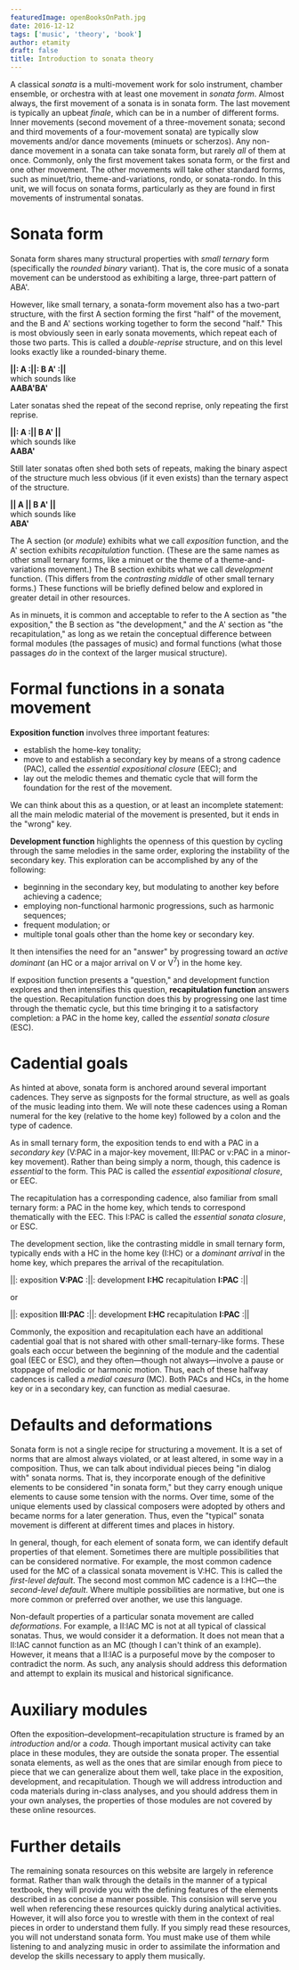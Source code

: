 ```yaml
---
featuredImage: openBooksOnPath.jpg
date: 2016-12-12
tags: ['music', 'theory', 'book']
author: etamity
draft: false
title: Introduction to sonata theory
---
```


A classical *sonata* is a multi-movement work for solo instrument, chamber ensemble, or orchestra with at least one movement in *sonata form*. Almost always, the first movement of a sonata is in sonata form. The last movement is typically an upbeat *finale*, which can be in a number of different forms. Inner movements (second movement of a three-movement sonata; second and third movements of a four-movement sonata) are typically slow movements and/or dance movements (minuets or scherzos). Any non-dance movement in a sonata can take sonata form, but rarely *all* of them at once. Commonly, only the first movement takes sonata form, or the first and one other movement. The other movements will take other standard forms, such as minuet/trio, theme-and-variations, rondo, or sonata-rondo. In this unit, we will focus on sonata forms, particularly as they are found in first movements of instrumental sonatas.


# Sonata form #

Sonata form shares many structural properties with *small ternary* form (specifically the *rounded binary* variant). That is, the core music of a sonata movement can be understood as exhibiting a large, three-part pattern of ABA'.

However, like small ternary, a sonata-form movement also has a two-part structure, with the first A section forming the first "half" of the movement, and the B and A' sections working together to form the second "half." This is most obviously seen in early sonata movements, which repeat each of those two parts. This is called a *double-reprise* structure, and on this level looks exactly like a rounded-binary theme.

**||: A :||: B A' :||**  
which sounds like  
**AABA'BA'**

Later sonatas shed the repeat of the second reprise, only repeating the first reprise.

**||: A :|| B A' ||**  
which sounds like  
**AABA'**

Still later sonatas often shed both sets of repeats, making the binary aspect of the structure much less obvious (if it even exists) than the ternary aspect of the structure.

**|| A || B A' ||**  
which sounds like  
**ABA'**

The A section (or *module*) exhibits what we call *exposition* function, and the A' section exhibits *recapitulation* function. (These are the same names as other small ternary forms, like a minuet or the theme of a theme-and-variations movement.) The B section exhibits what we call *development* function. (This differs from the *contrasting middle* of other small ternary forms.) These functions will be briefly defined below and explored in greater detail in other resources.

As in minuets, it is common and acceptable to refer to the A section as "the exposition," the B section as "the development," and the A' section as "the recapitulation," as long as we retain the conceptual difference between formal modules (the passages of music) and formal functions (what those passages *do* in the context of the larger musical structure).

# Formal functions in a sonata movement #

**Exposition function** involves three important features:

- establish the home-key tonality;  
- move to and establish a secondary key by means of a strong cadence (PAC), called the *essential expositional closure* (EEC); and  
- lay out the melodic themes and thematic cycle that will form the foundation for the rest of the movement.

We can think about this as a question, or at least an incomplete statement: all the main melodic material of the movement is presented, but it ends in the "wrong" key.

**Development function** highlights the openness of this question by cycling through the same melodies in the same order, exploring the instability of the secondary key. This exploration can be accomplished by any of the following:

- beginning in the secondary key, but modulating to another key before achieving a cadence;  
- employing non-functional harmonic progressions, such as harmonic sequences;  
- frequent modulation; or  
- multiple tonal goals other than the home key or secondary key.

It then intensifies the need for an "answer" by progressing toward an *active dominant* (an HC or a major arrival on V or V<sup>7</sup>) in the home key. 

If exposition function presents a "question," and development function explores and then intensifies this question, **recapitulation function** answers the question. Recapitulation function does this by progressing one last time through the thematic cycle, but this time bringing it to a satisfactory completion: a PAC in the home key, called the *essential sonata closure* (ESC).

# Cadential goals #

As hinted at above, sonata form is anchored around several important cadences. They serve as signposts for the formal structure, as well as goals of the music leading into them. We will note these cadences using a Roman numeral for the key (relative to the home key) followed by a colon and the type of cadence. 

As in small ternary form, the exposition tends to end with a PAC in a *secondary key* (V:PAC in a major-key movement, III:PAC or v:PAC in a minor-key movement). Rather than being simply a norm, though, this cadence is *essential* to the form. This PAC is called the *essential expositional closure*, or EEC.

The recapitulation has a corresponding cadence, also familiar from small ternary form: a PAC in the home key, which tends to correspond thematically with the EEC. This I:PAC is called the *essential sonata closure*, or ESC.

The development section, like the contrasting middle in small ternary form, typically ends with a HC in the home key (I:HC) or a *dominant arrival* in the home key, which prepares the arrival of the recapitulation.

||: exposition **V:PAC** :||: development **I:HC** recapitulation **I:PAC** :||

or

||: exposition **III:PAC** :||: development **I:HC** recapitulation **I:PAC** :||

Commonly, the exposition and recapitulation each have an additional cadential goal that is not shared with other small-ternary-like forms. These goals each occur between the beginning of the module and the cadential goal (EEC or ESC), and they often—though not always—involve a pause or stoppage of melodic or harmonic motion. Thus, each of these halfway cadences is called a *medial caesura* (MC). Both PACs and HCs, in the home key or in a secondary key, can function as medial caesurae.

# Defaults and deformations #

Sonata form is not a single recipe for structuring a movement. It is a set of norms that are almost always violated, or at least altered, in some way in a composition. Thus, we can talk about individual pieces being "in dialog with" sonata norms. That is, they incorporate enough of the definitive elements to be considered "in sonata form," but they carry enough unique elements to cause some tension with the norms. Over time, some of the unique elements used by classical composers were adopted by others and became norms for a later generation. Thus, even the "typical" sonata movement is different at different times and places in history.

In general, though, for each element of sonata form, we can identify default properties of that element. Sometimes there are multiple possibilities that can be considered normative. For example, the most common cadence used for the MC of a classical sonata movement is V:HC. This is called the *first-level default*. The second most common MC cadence is a I:HC—the *second-level default*. Where multiple possibilities are normative, but one is more common or preferred over another, we use this language.

Non-default properties of a particular sonata movement are called *deformations*. For example, a II:IAC MC is not at all typical of classical sonatas. Thus, we would consider it a deformation. It does not mean that a II:IAC cannot function as an MC (though I can't think of an example). However, it means that a II:IAC is a purposeful move by the composer to contradict the norm. As such, any analysis should address this deformation and attempt to explain its musical and historical significance.

# Auxiliary modules #

Often the exposition–development–recapitulation structure is framed by an *introduction* and/or a *coda*. Though important musical activity can take place in these modules, they are outside the sonata proper. The essential sonata elements, as well as the ones that are similar enough from piece to piece that we can generalize about them well, take place in the exposition, development, and recapitulation. Though we will address introduction and coda materials during in-class analyses, and you should address them in your own analyses, the properties of those modules are not covered by these online resources.

# Further details #

The remaining sonata resources on this website are largely in reference format. Rather than walk through the details in the manner of a typical textbook, they will provide you with the defining features of the elements described in as concise a manner possible. This consision will serve you well when referencing these resources quickly during analytical activities. However, it will also force you to wrestle with them in the context of real pieces in order to understand them fully. If you simply read these resources, you will not understand sonata form. You must make use of them while listening to and analyzing music in order to assimilate the information and develop the skills necessary to apply them musically.

